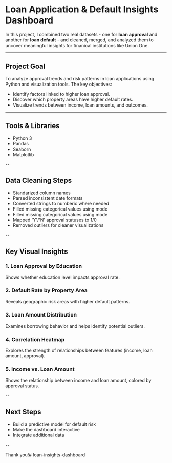 # Loan Application & Default Insights Dashboard 

In this project, I combined two real datasets - one for **loan approval** and another for **loan default** - and cleaned, merged, and analyzed them
to uncover meaningful insights for finanical institutions like Union One.

--- 

## Project Goal 

To analyze approval trends and risk patterns in loan applications using Python and visualization tools.
The key objectives: 
- Identify factors linked to higher loan approval.
- Discover which property areas have higher default rates.
- Visualize trends between income, loan amounts, and outcomes.

--- 

## Tools & Libraries 

- Python 3 
- Pandas
- Seaborn
- Matplotlib 

-- 

## Data Cleaning Steps 
- Standarized column names
- Parsed inconsistent date formats 
- Converted strings to numberic where needed 
- Filled missing categorical values using mode 
- Filled missing categorical values using mode
- Mapped 'Y'/'N' approval statuses to 1/0
- Removed outliers for cleaner visualizations

--

## Key Visual Insights 

### 1. Loan Approval by Education
Shows whether education level impacts approval rate.

### 2. Default Rate by Property Area
Reveals geographic risk areas with higher default patterns.

### 3. Loan Amount Distribution
Examines borrowing behavior and helps identify potential outliers.

### 4. Correlation Heatmap
Explores the strength of relationships between features (income, loan amount, approval).

### 5. Income vs. Loan Amount 
Shows the relationship between income and loan amount, colored by approval status.

--

## Next Steps 
- Build a predictive model for default risk
- Make the dashboard interactive
- Integrate additional data

--

Thank you!# loan-insights-dashboard
